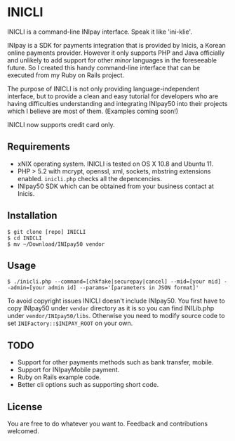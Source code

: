 # INICLI

INICLI is a command-line INIpay interface. Speak it like 'ini-klie'.

INIpay is a SDK for payments integration that is provided by Inicis, a Korean online payments provider. However it only supports PHP and Java officially and unlikely to add support for other *minor* languages in the foreseeable future. So I created this handy command-line interface that can be executed from my Ruby on Rails project.

The purpose of INICLI is not only providing language-independent interface, but to provide a clean and easy tutorial for developers who are having difficulties understanding and integrating INIpay50 into their projects which I believe are most of them. (Examples coming soon!)

INICLI now supports credit card only.

## Requirements
- xNIX operating system. INICLI is tested on OS X 10.8 and Ubuntu 11.
- PHP > 5.2 with mcrypt, openssl, xml, sockets, mbstring extensions enabled. `inicli.php` checks all the depencencies.
- INIpay50 SDK which can be obtained from your business contact at Inicis.

## Installation

    $ git clone [repo] INICLI
    $ cd INICLI
    $ mv ~/Download/INIpay50 vendor


## Usage

    $ ./inicli.php --command=[chkfake|securepay|cancel] --mid=[your mid] --admin=[your admin id] --params='[parameters in JSON format]'
    
To avoid copyright issues INICLI doesn't include INIpay50. You first have to copy INIpay50 under `vendor` directory as it is so you can find INILib.php under `vendor/INIpay50/libs`. Otherwise you need to modify source code to set `INIFactory::$INIPAY_ROOT` on your own.

## TODO
- Support for other payments methods such as bank transfer, mobile.
- Support for INIpayMobile payment.
- Ruby on Rails example code.
- Better cli options such as supporting short code.

## License
You are free to do whatever you want to. Feedback and contributions welcomed.